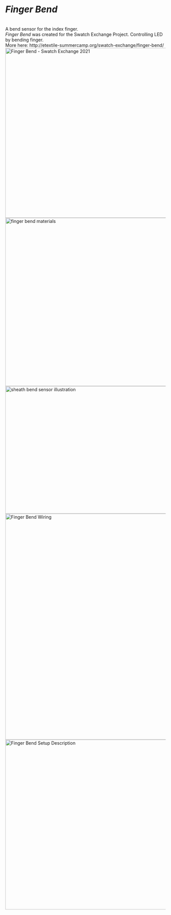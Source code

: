 <h1><i>Finger Bend</i></h1>
<br>
A bend sensor for the index finger.
<br>
<i>Finger Bend</i> was created for the Swatch Exchange Project. 
Controlling LED by bending finger. 
<br>
More here: http://etextile-summercamp.org/swatch-exchange/finger-bend/ 
<br>
<img src="https://live.staticflickr.com/65535/51012993181_3c31128306_c.jpg" width="800" height="533" alt="Finger Bend - Swatch Exchange 2021">
<br>
<img src="https://live.staticflickr.com/65535/51015299827_bb6329da85_c.jpg" width="800" height="528" alt="finger bend materials">
<br>
<img src="https://live.staticflickr.com/65535/50811355542_971ce2c7aa_c.jpg" width="800" height="400" alt="sheath bend sensor illustration">
<br>
<img src="https://live.staticflickr.com/65535/51016546058_29b8f18090_c.jpg" width="800" height="709" alt="Finger Bend Wiring">
<br>
<img src="https://live.staticflickr.com/65535/51015456141_8c3c185535_c.jpg" width="800" height="533" alt="Finger Bend Setup Description">
<br>
